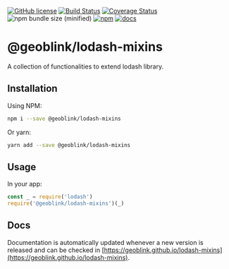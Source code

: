 [![GitHub license](https://img.shields.io/github/license/geoblink/lodash-mixins.svg)](https://github.com/geoblink/lodash-mixins/blob/master/LICENSE)
[![Build Status](https://travis-ci.org/geoblink/lodash-mixins.svg?branch=master)](https://travis-ci.org/geoblink/lodash-mixins)
[![Coverage Status](https://coveralls.io/repos/github/geoblink/lodash-mixins/badge.svg)](https://coveralls.io/github/geoblink/lodash-mixins)
![npm bundle size (minified)](https://img.shields.io/bundlephobia/min/@geoblink/lodash-mixins.svg)
[![npm](https://img.shields.io/npm/v/@geoblink/lodash-mixins.svg)](https://www.npmjs.com/package/@geoblink/lodash-mixins)
[![docs](https://img.shields.io/badge/docs-automated-blue.svg)](https://geoblink.github.io/lodash-mixins/)



# @geoblink/lodash-mixins

A collection of functionalities to extend lodash library.

## Installation

Using NPM:

```bash
npm i --save @geoblink/lodash-mixins
```

Or yarn:

```bash
yarn add --save @geoblink/lodash-mixins
```

## Usage

In your app:

```javascript
const _ = require('lodash')
require('@geoblink/lodash-mixins')(_)
```

## Docs

Documentation is automatically updated whenever a new version is released and can be checked in [https://geoblink.github.io/lodash-mixins](https://geoblink.github.io/lodash-mixins).
